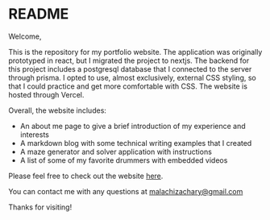 # README
Welcome, 

This is the repository for my portfolio website. The application was originally prototyped in react, but I migrated the project to nextjs. The backend for this project includes a postgresql database that I connected to the server through prisma. I opted to use, almost exclusively, external CSS styling, so that I could practice and get more comfortable with CSS. The website is hosted through Vercel.

Overall, the website includes:
* An about me page to give a brief introduction of my experience and interests
* A markdown blog with some technical writing examples that I created
* A maze generator and solver application with instructions
* A list of some of my favorite drummers with embedded videos 

Please feel free to check out the website [here](https://my-portfolio-next-js-seven.vercel.app/).

You can contact me with any questions at malachizachary@gmail.com

Thanks for visiting! 
